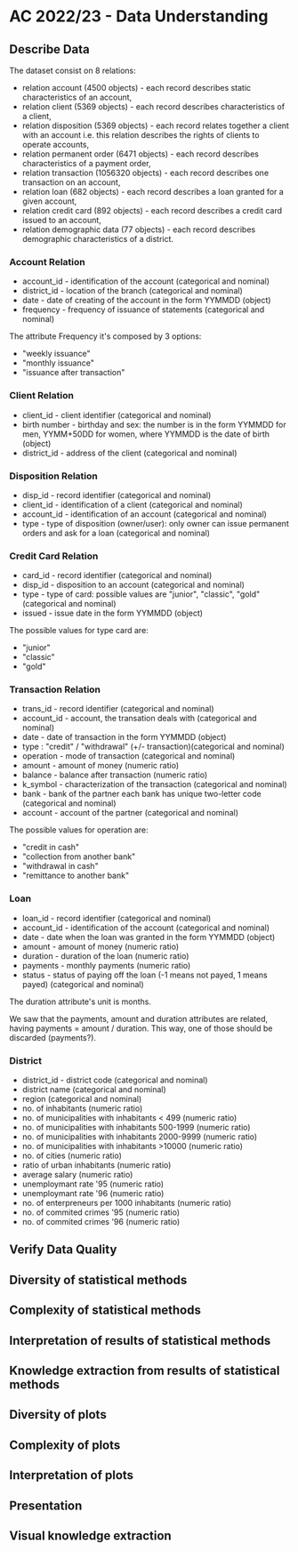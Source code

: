 # AC 2022/23 - Data Understanding

## Describe Data

The dataset consist on 8 relations: 
- relation account (4500 objects) - each record describes static characteristics of an account,
- relation client (5369 objects) - each record describes characteristics of a client,
- relation disposition (5369 objects) - each record relates together a client with an account i.e. this relation describes the rights of clients to operate accounts,
- relation permanent order (6471 objects) - each record describes characteristics of a payment order,
- relation transaction (1056320 objects) - each record describes one transaction on an account,
- relation loan (682 objects) - each record describes a loan granted for a given account,
- relation credit card (892 objects) - each record describes a credit card issued to an account,
- relation demographic data (77 objects) - each record describes demographic characteristics of a district.


### Account Relation
- account_id - identification of the account (categorical and nominal)
- district_id -	location of the branch (categorical and nominal)
- date - date of creating of the account in the form YYMMDD (object)
- frequency - frequency of issuance of statements (categorical and nominal)

The attribute Frequency it's composed by 3 options:
- "weekly issuance"
- "monthly issuance"
- "issuance after transaction"

### Client Relation
- client_id - client identifier (categorical and nominal)
- birth number - birthday and sex: the number is in the form YYMMDD for men, YYMM+50DD for women, where YYMMDD is the date of birth (object)
- district_id - address of the client (categorical and nominal)

### Disposition Relation
- disp_id - record identifier (categorical and nominal)
- client_id - identification of a client (categorical and nominal)
- account_id - identification of an account (categorical and nominal)
- type - type of disposition (owner/user): only owner can issue permanent orders and ask for a loan (categorical and nominal)

	 

### Credit Card Relation
- card_id - record identifier (categorical and nominal)
- disp_id - disposition to an account (categorical and nominal)
- type - type of card: possible values are "junior", "classic", "gold" (categorical and nominal)
- issued - issue date in the form YYMMDD (object)

The possible values for type card are:
- "junior"
- "classic"
- "gold"



### Transaction Relation

- trans_id - record identifier (categorical and nominal)
- account_id - account, the transation deals with (categorical and nominal)
- date - date of transaction	in the form YYMMDD (object)
- type : "credit" / "withdrawal" (+/- transaction)(categorical and nominal)
- operation - mode of transaction (categorical and nominal)
- amount - amount of money (numeric ratio)
- balance - balance after transaction (numeric ratio)
- k_symbol - characterization of the transaction (categorical and nominal)
- bank - bank of the partner each bank has unique two-letter code (categorical and nominal)
- account - account of the partner (categorical and nominal)

The possible values for operation are: 
- "credit in cash"
- "collection from another bank"
- "withdrawal in cash"
- "remittance to another bank"



### Loan

- loan_id - record identifier (categorical and nominal) 
- account_id - identification of the account (categorical and nominal)
- date - date when the loan was granted	in the form YYMMDD (object)
- amount - amount of money (numeric ratio)
- duration - duration of the loan (numeric ratio)
- payments - monthly payments (numeric ratio)
- status - status of paying off the loan (-1 means not payed, 1 means payed) (categorical and nominal)

The duration attribute's unit is months.

We saw that the payments, amount and duration attributes are related, having payments = amount / duration. This way, one of those should be discarded (payments?).


### District

- district_id - district code (categorical and nominal)
- district name (categorical and nominal)
- region (categorical and nominal)
- no. of inhabitants (numeric ratio)
- no. of municipalities with inhabitants < 499 (numeric ratio)
- no. of municipalities with inhabitants 500-1999 (numeric ratio)
- no. of municipalities with inhabitants 2000-9999 (numeric ratio)
- no. of municipalities with inhabitants >10000 (numeric ratio)
- no. of cities (numeric ratio)
- ratio of urban inhabitants (numeric ratio)
- average salary (numeric ratio)
- unemploymant rate '95 (numeric ratio)
- unemploymant rate '96 (numeric ratio)
- no. of enterpreneurs per 1000 inhabitants (numeric ratio)
- no. of commited crimes '95 (numeric ratio)
- no. of commited crimes '96 (numeric ratio)


## Verify Data Quality

## Diversity of statistical methods

## Complexity of statistical methods

## Interpretation of results of statistical methods

## Knowledge extraction from results of statistical methods

## Diversity of plots

## Complexity of plots

## Interpretation of plots

## Presentation

## Visual knowledge extraction

